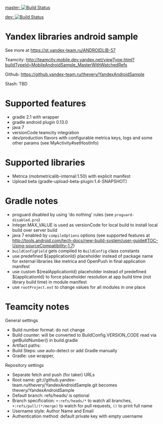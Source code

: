 [master: ![Build Status](https://teamcity.yandex-team.ru/app/rest/builds/buildType:Rabota_MobileRabotaClientAndroid_Master/statusIcon)](https://teamcity.yandex-team.ru/viewType.html?buildTypeId=Rabota_MobileRabotaClientAndroid_Master)

[dev: ![Build Status](https://teamcity.yandex-team.ru/app/rest/builds/buildType:Rabota_MobileJobClientAndroid_DemoTest/statusIcon)](https://teamcity.yandex-team.ru/viewType.html?buildTypeId=Rabota_MobileJobClientAndroid_DemoTest)


Yandex libraries android sample
===================
See more at https://st.yandex-team.ru/ANDROIDLIB-57

Teamcity: http://teamcity.mobile.dev.yandex.net/viewType.html?buildTypeId=MobileAndroidSample_MasterWithWatchedRefs 

Github: https://github.yandex-team.ru/thevery/YandexAndroidSample

Stash: TBD 

Supported features
===================
 - gradle 2.1 with wrapper
 - gradle android plugin 0.13.0
 - java 7
 - versionCode teamcity integration
 - dev/production flavors with configurable metrica keys, logs and some other params (see MyActivity#setHostInfo) 

Supported libraries
===================
 - Metrica (mobmetricalib-internal:1.50) with explicit manifest 
 - Upload beta (gradle-upload-beta-plugin:1.4-SNAPSHOT)
 
Gradle notes
===================
 - proguard disabled by using 'do nothing' rules (see `proguard-disabled.pro`)
 - Integer.MAX_VALUE is used as versionCode for local build to install local build over server build
 - java 7 enabled by `compileOptions` options (see supported features at http://tools.android.com/tech-docs/new-build-system/user-guide#TOC-Using-sourceCompatibility-1.7)
 - `buildConfigField` gets compiled to `BuildConfig` class constants
 - use predefined ${applicationId} placeholder instead of package name for external libraries like metrica and OpenPush in final application manifest
 - use custom ${realApplicationId} placeholder instead of predefined ${applicationId} to force placeholder resolution at app build time (not library build time) in module manifest
 - use `rootProject.ext` to change values for all modules in one place

Teamcity notes
===================
General settings
 - Build number format: do not change
 - Build counter: will be converted to BuildConfig.VERSION_CODE read via getBuildNumber() in build.gradle
 - Artifact paths: 
 - Build Steps: use auto-detect or add Gradle manually
 - Gradle: use wrapper,  

Repository settings
 - Separate fetch and push (for taker) URLs
 - Root name: git://github.yandex-team.ru/thevery/YandexAndroidSample.git becomes thevery/YandexAndroidSample
 - Default branch: refs/heads/ is optional
 - Branch specification: `+:refs/heads/*` to watch all branches, `+:refs/pull/(*/merge)` to watch for pull requests, `()` to print full name
 - Username style: Author Name and Email
 - Authentication method: default private key with empty username
